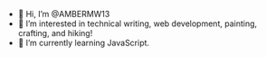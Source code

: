 - 👋 Hi, I’m @AMBERMW13
- 👀 I’m interested in technical writing, web development, painting, crafting, and hiking!
- 🌱 I’m currently learning JavaScript.

<!---
AMBERMW13/AMBERMW13 is a ✨ special ✨ repository because its `README.md` (this file) appears on your GitHub profile.
You can click the Preview link to take a look at your changes.
--->
